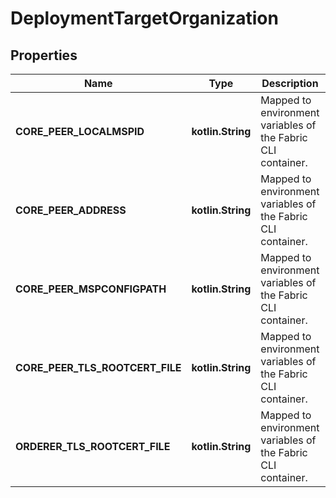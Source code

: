 
# DeploymentTargetOrganization

## Properties
Name | Type | Description | Notes
------------ | ------------- | ------------- | -------------
**CORE_PEER_LOCALMSPID** | **kotlin.String** | Mapped to environment variables of the Fabric CLI container. | 
**CORE_PEER_ADDRESS** | **kotlin.String** | Mapped to environment variables of the Fabric CLI container. | 
**CORE_PEER_MSPCONFIGPATH** | **kotlin.String** | Mapped to environment variables of the Fabric CLI container. | 
**CORE_PEER_TLS_ROOTCERT_FILE** | **kotlin.String** | Mapped to environment variables of the Fabric CLI container. | 
**ORDERER_TLS_ROOTCERT_FILE** | **kotlin.String** | Mapped to environment variables of the Fabric CLI container. | 



